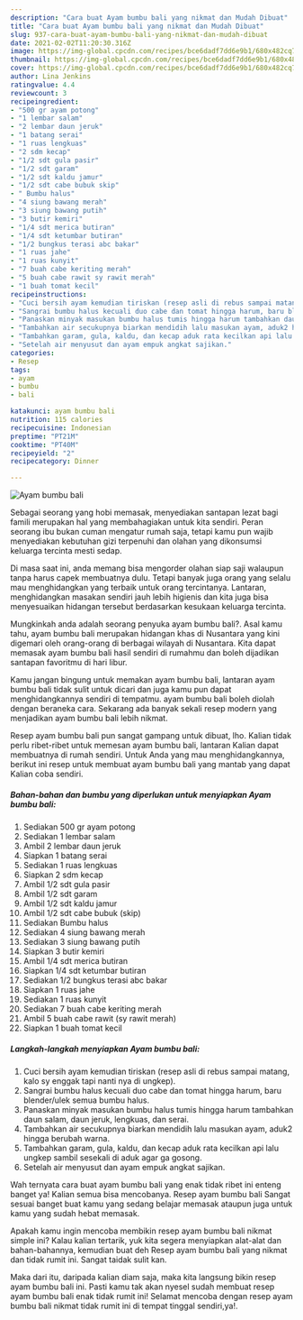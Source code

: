 ```yaml
---
description: "Cara buat Ayam bumbu bali yang nikmat dan Mudah Dibuat"
title: "Cara buat Ayam bumbu bali yang nikmat dan Mudah Dibuat"
slug: 937-cara-buat-ayam-bumbu-bali-yang-nikmat-dan-mudah-dibuat
date: 2021-02-02T11:20:30.316Z
image: https://img-global.cpcdn.com/recipes/bce6dadf7dd6e9b1/680x482cq70/ayam-bumbu-bali-foto-resep-utama.jpg
thumbnail: https://img-global.cpcdn.com/recipes/bce6dadf7dd6e9b1/680x482cq70/ayam-bumbu-bali-foto-resep-utama.jpg
cover: https://img-global.cpcdn.com/recipes/bce6dadf7dd6e9b1/680x482cq70/ayam-bumbu-bali-foto-resep-utama.jpg
author: Lina Jenkins
ratingvalue: 4.4
reviewcount: 3
recipeingredient:
- "500 gr ayam potong"
- "1 lembar salam"
- "2 lembar daun jeruk"
- "1 batang serai"
- "1 ruas lengkuas"
- "2 sdm kecap"
- "1/2 sdt gula pasir"
- "1/2 sdt garam"
- "1/2 sdt kaldu jamur"
- "1/2 sdt cabe bubuk skip"
- " Bumbu halus"
- "4 siung bawang merah"
- "3 siung bawang putih"
- "3 butir kemiri"
- "1/4 sdt merica butiran"
- "1/4 sdt ketumbar butiran"
- "1/2 bungkus terasi abc bakar"
- "1 ruas jahe"
- "1 ruas kunyit"
- "7 buah cabe keriting merah"
- "5 buah cabe rawit sy rawit merah"
- "1 buah tomat kecil"
recipeinstructions:
- "Cuci bersih ayam kemudian tiriskan (resep asli di rebus sampai matang, kalo sy enggak tapi nanti nya di ungkep)."
- "Sangrai bumbu halus kecuali duo cabe dan tomat hingga harum, baru blender/ulek semua bumbu halus."
- "Panaskan minyak masukan bumbu halus tumis hingga harum tambahkan daun salam, daun jeruk, lengkuas, dan serai."
- "Tambahkan air secukupnya biarkan mendidih lalu masukan ayam, aduk2 hingga berubah warna."
- "Tambahkan garam, gula, kaldu, dan kecap aduk rata kecilkan api lalu ungkep sambil sesekali di aduk agar ga gosong."
- "Setelah air menyusut dan ayam empuk angkat sajikan."
categories:
- Resep
tags:
- ayam
- bumbu
- bali

katakunci: ayam bumbu bali 
nutrition: 115 calories
recipecuisine: Indonesian
preptime: "PT21M"
cooktime: "PT40M"
recipeyield: "2"
recipecategory: Dinner

---
```



![Ayam bumbu bali](https://img-global.cpcdn.com/recipes/bce6dadf7dd6e9b1/680x482cq70/ayam-bumbu-bali-foto-resep-utama.jpg)

Sebagai seorang yang hobi memasak, menyediakan santapan lezat bagi famili merupakan hal yang membahagiakan untuk kita sendiri. Peran seorang ibu bukan cuman mengatur rumah saja, tetapi kamu pun wajib menyediakan kebutuhan gizi terpenuhi dan olahan yang dikonsumsi keluarga tercinta mesti sedap.

Di masa  saat ini, anda memang bisa mengorder olahan siap saji walaupun tanpa harus capek membuatnya dulu. Tetapi banyak juga orang yang selalu mau menghidangkan yang terbaik untuk orang tercintanya. Lantaran, menghidangkan masakan sendiri jauh lebih higienis dan kita juga bisa menyesuaikan hidangan tersebut berdasarkan kesukaan keluarga tercinta. 



Mungkinkah anda adalah seorang penyuka ayam bumbu bali?. Asal kamu tahu, ayam bumbu bali merupakan hidangan khas di Nusantara yang kini digemari oleh orang-orang di berbagai wilayah di Nusantara. Kita dapat memasak ayam bumbu bali hasil sendiri di rumahmu dan boleh dijadikan santapan favoritmu di hari libur.

Kamu jangan bingung untuk memakan ayam bumbu bali, lantaran ayam bumbu bali tidak sulit untuk dicari dan juga kamu pun dapat menghidangkannya sendiri di tempatmu. ayam bumbu bali boleh diolah dengan beraneka cara. Sekarang ada banyak sekali resep modern yang menjadikan ayam bumbu bali lebih nikmat.

Resep ayam bumbu bali pun sangat gampang untuk dibuat, lho. Kalian tidak perlu ribet-ribet untuk memesan ayam bumbu bali, lantaran Kalian dapat membuatnya di rumah sendiri. Untuk Anda yang mau menghidangkannya, berikut ini resep untuk membuat ayam bumbu bali yang mantab yang dapat Kalian coba sendiri.

<!--inarticleads1-->

##### Bahan-bahan dan bumbu yang diperlukan untuk menyiapkan Ayam bumbu bali:

1. Sediakan 500 gr ayam potong
1. Sediakan 1 lembar salam
1. Ambil 2 lembar daun jeruk
1. Siapkan 1 batang serai
1. Sediakan 1 ruas lengkuas
1. Siapkan 2 sdm kecap
1. Ambil 1/2 sdt gula pasir
1. Ambil 1/2 sdt garam
1. Ambil 1/2 sdt kaldu jamur
1. Ambil 1/2 sdt cabe bubuk (skip)
1. Sediakan  Bumbu halus
1. Sediakan 4 siung bawang merah
1. Sediakan 3 siung bawang putih
1. Siapkan 3 butir kemiri
1. Ambil 1/4 sdt merica butiran
1. Siapkan 1/4 sdt ketumbar butiran
1. Sediakan 1/2 bungkus terasi abc bakar
1. Siapkan 1 ruas jahe
1. Sediakan 1 ruas kunyit
1. Sediakan 7 buah cabe keriting merah
1. Ambil 5 buah cabe rawit (sy rawit merah)
1. Siapkan 1 buah tomat kecil




<!--inarticleads2-->

##### Langkah-langkah menyiapkan Ayam bumbu bali:

1. Cuci bersih ayam kemudian tiriskan (resep asli di rebus sampai matang, kalo sy enggak tapi nanti nya di ungkep).
1. Sangrai bumbu halus kecuali duo cabe dan tomat hingga harum, baru blender/ulek semua bumbu halus.
1. Panaskan minyak masukan bumbu halus tumis hingga harum tambahkan daun salam, daun jeruk, lengkuas, dan serai.
1. Tambahkan air secukupnya biarkan mendidih lalu masukan ayam, aduk2 hingga berubah warna.
1. Tambahkan garam, gula, kaldu, dan kecap aduk rata kecilkan api lalu ungkep sambil sesekali di aduk agar ga gosong.
1. Setelah air menyusut dan ayam empuk angkat sajikan.




Wah ternyata cara buat ayam bumbu bali yang enak tidak ribet ini enteng banget ya! Kalian semua bisa mencobanya. Resep ayam bumbu bali Sangat sesuai banget buat kamu yang sedang belajar memasak ataupun juga untuk kamu yang sudah hebat memasak.

Apakah kamu ingin mencoba membikin resep ayam bumbu bali nikmat simple ini? Kalau kalian tertarik, yuk kita segera menyiapkan alat-alat dan bahan-bahannya, kemudian buat deh Resep ayam bumbu bali yang nikmat dan tidak rumit ini. Sangat taidak sulit kan. 

Maka dari itu, daripada kalian diam saja, maka kita langsung bikin resep ayam bumbu bali ini. Pasti kamu tak akan nyesel sudah membuat resep ayam bumbu bali enak tidak rumit ini! Selamat mencoba dengan resep ayam bumbu bali nikmat tidak rumit ini di tempat tinggal sendiri,ya!.

